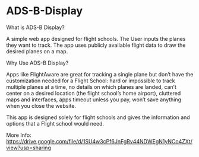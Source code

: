 # ADS-B-Display
What is ADS-B Display? 

A simple web app designed for flight schools. The User inputs the planes they want to track. The app uses publicly available flight data to draw the desired planes on a map.  

Why Use ADS-B Display? 

Apps like FlightAware are great for tracking a single plane but don’t have the customization needed for a Flight School: hard or impossible to track multiple planes at a time, no details on which planes are landed, can’t center on a desired location (the flight school’s home airport), cluttered maps and interfaces, apps timeout unless you pay, won’t save anything when you close the website.  

This app is designed solely for flight schools and gives the information and options that a Flight school would need.  

More Info: https://drive.google.com/file/d/1SU4w3cPf6JnFgRv44NDWEgN1yNCo4ZXt/view?usp=sharing
